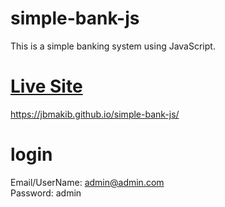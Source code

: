 # simple-bank-js
This is a simple banking system using JavaScript.
# <a href="https://jbmakib.github.io/simple-bank-js/">Live Site</a>
https://jbmakib.github.io/simple-bank-js/

# login
Email/UserName: admin@admin.com
<br>
Password: admin
